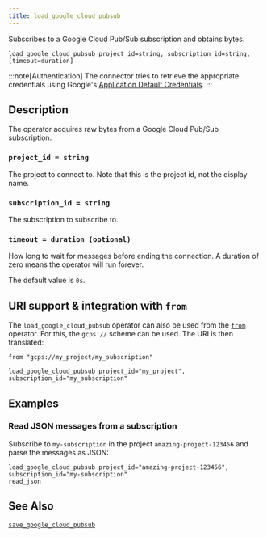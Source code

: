 ```yaml
---
title: load_google_cloud_pubsub
---
```


Subscribes to a Google Cloud Pub/Sub subscription and obtains bytes.

```tql
load_google_cloud_pubsub project_id=string, subscription_id=string, [timeout=duration]
```

:::note[Authentication]
The connector tries to retrieve the appropriate credentials using Google's
[Application Default Credentials](https://google.aip.dev/auth/4110).
:::

## Description

The operator acquires raw bytes from a Google Cloud Pub/Sub subscription.

### `project_id = string`

The project to connect to. Note that this is the project id, not the display name.

### `subscription_id = string`

The subscription to subscribe to.

### `timeout = duration (optional)`

How long to wait for messages before ending the connection. A duration of zero
means the operator will run forever.

The default value is `0s`.

## URI support & integration with `from`

The `load_google_cloud_pubsub` operator can also be used from the [`from`](from)
operator. For this, the `gcps://` scheme can be used. The URI is then translated:

```tql
from "gcps://my_project/my_subscription"
```
```tql
load_google_cloud_pubsub project_id="my_project", subscription_id="my_subscription"
```

## Examples

### Read JSON messages from a subscription

Subscribe to `my-subscription` in the project `amazing-project-123456` and parse
the messages as JSON:

```tql
load_google_cloud_pubsub project_id="amazing-project-123456", subscription_id="my-subscription"
read_json
```

## See Also

[`save_google_cloud_pubsub`](save_google_cloud_pubsub)

